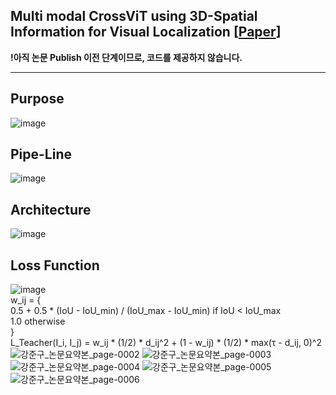 ## Multi modal CrossViT using 3D-Spatial Information for Visual Localization [[Paper](https://drive.google.com/file/d/137iiBTtcethQDKu4zLgoHLvPYTEIGufb/view?usp=sharing)]    

**!아직 논문 Publish 이전 단계이므로, 코드를 제공하지 않습니다.** 

---
## Purpose
![image](https://github.com/user-attachments/assets/27cb6dda-0b9b-4b9e-a2d3-193918806657)

## Pipe-Line
![image](https://github.com/user-attachments/assets/dfbdde7a-63c7-44af-a12e-01ed88ac0269)

## Architecture
![image](https://github.com/user-attachments/assets/f160ace0-70f0-4b27-b52a-6ece1ea4c80a)

## Loss Function
![image](https://github.com/user-attachments/assets/4bed04f1-9009-44e2-aaa5-491fb02d957d)  
w_ij = {  
  0.5 + 0.5 * (IoU - IoU_min) / (IoU_max - IoU_min)  if IoU < IoU_max  
  1.0                                                otherwise  
}  
L_Teacher(I_i, I_j) = w_ij * (1/2) * d_ij^2 + (1 - w_ij) * (1/2) * max(τ - d_ij, 0)^2
![강준구_논문요약본_page-0002](https://github.com/user-attachments/assets/3759e5ee-9a02-40f1-a573-7719366881d0)
![강준구_논문요약본_page-0003](https://github.com/user-attachments/assets/ef0fe2e4-fb4c-41c0-8eae-1573911ded77)
![강준구_논문요약본_page-0004](https://github.com/user-attachments/assets/0ec8402e-ddf6-4d2f-a6da-d95f13a20d54)
![강준구_논문요약본_page-0005](https://github.com/user-attachments/assets/85eccff8-b40c-4df9-841f-1bd9ec7a9b69)
![강준구_논문요약본_page-0006](https://github.com/user-attachments/assets/5eb40f4f-bf4a-4a3b-826d-fc429020fa14)
